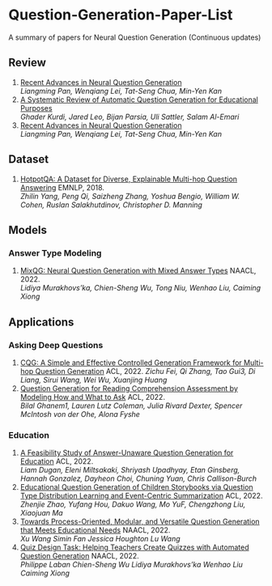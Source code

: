 # Question-Generation-Paper-List
A summary of papers for Neural Question Generation (Continuous updates)

## Review
1. [Recent Advances in Neural Question Generation](https://arxiv.org/pdf/1905.08949.pdf) \
*Liangming Pan, Wenqiang Lei, Tat-Seng Chua, Min-Yen Kan*
2. [A Systematic Review of Automatic Question
Generation for Educational Purposes](https://link.springer.com/content/pdf/10.1007%2Fs40593-019-00186-y.pdf) \
*Ghader Kurdi, Jared Leo, Bijan Parsia, Uli Sattler, Salam Al-Emari*
3. [Recent Advances in Neural Question Generation](https://arxiv.org/pdf/1905.08949.pdf) \
*Liangming Pan, Wenqiang Lei, Tat-Seng Chua, Min-Yen Kan*

## Dataset
1. [HotpotQA: A Dataset for Diverse, Explainable Multi-hop Question Answering](https://arxiv.org/pdf/1809.09600.pdf) EMNLP, 2018. \
*Zhilin Yang, Peng Qi, Saizheng Zhang, Yoshua Bengio, William W. Cohen, Ruslan Salakhutdinov, Christopher D. Manning*

## Models

### Answer Type Modeling
1. [MixQG: Neural Question Generation with Mixed Answer Types](https://arxiv.org/pdf/2110.08175.pdf) NAACL, 2022. \
*Lidiya Murakhovs’ka, Chien-Sheng Wu, Tong Niu, Wenhao Liu, Caiming Xiong*

## Applications

### Asking Deep Questions
1. [CQG: A Simple and Effective Controlled Generation Framework for
Multi-hop Question Generation]() ACL, 2022.
*Zichu Fei, Qi Zhang, Tao Gui3, Di Liang, Sirui Wang, Wei Wu, Xuanjing Huang*
2. [Question Generation for Reading Comprehension Assessment by
Modeling How and What to Ask](https://arxiv.org/pdf/2204.02908.pdf) ACL, 2022. \
*Bilal Ghanem1, Lauren Lutz Coleman, Julia Rivard Dexter, Spencer McIntosh von der Ohe, Alona Fyshe*

### Education
1. [A Feasibility Study of Answer-Unaware Question Generation for
Education](https://arxiv.org/pdf/2203.08685v1.pdf) ACL, 2022. \
*Liam Dugan, Eleni Miltsakaki, Shriyash Upadhyay, Etan Ginsberg,
Hannah Gonzalez, Dayheon Choi, Chuning Yuan, Chris Callison-Burch*
2. [Educational Question Generation of Children Storybooks via Question
Type Distribution Learning and Event-Centric Summarization](https://arxiv.org/pdf/2203.14187v1.pdf) ACL, 2022. \
*Zhenjie Zhao, Yufang Hou, Dakuo Wang, Mo YuF, Chengzhong Liu, Xiaojuan Ma*
3. [Towards Process-Oriented, Modular, and Versatile Question Generation that Meets Educational Needs](https://arxiv.org/pdf/2205.00355.pdf) NAACL, 2022. \
*Xu Wang Simin Fan Jessica Houghton Lu Wang*
4. [Quiz Design Task: Helping Teachers Create Quizzes with Automated Question Generation](https://arxiv.org/pdf/2205.01730.pdf) NAACL, 2022. \
*Philippe Laban Chien-Sheng Wu Lidiya Murakhovs’ka Wenhao Liu Caiming Xiong*